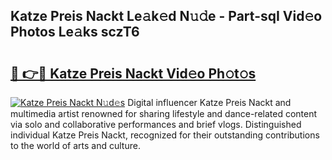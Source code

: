 ## Katze Preis Nackt Le𝚊k𝚎d N𝚞𝚍e - Part-sqI Vid𝚎o Photos Le𝚊ks sczT6

# <h2><a href="http://fb3va0r.evod.top/?m=Katze+Preis+Nackt">🔗 👉🔴 Katze Preis Nackt Vid𝚎o Ph𝚘t𝚘s</a></h2>

[![Katze Preis Nackt N𝚞d𝚎s](https://i.imgur.com/8V9OHl7.gif)](http://fb3va0r.evod.top/?m=Katze+Preis+Nackt)
Digital influencer Katze Preis Nackt and multimedia artist renowned for sharing lifestyle and dance-related content via solo and collaborative performances and brief vlogs. Distinguished individual Katze Preis Nackt, recognized for their outstanding contributions to the world of arts and culture. 
